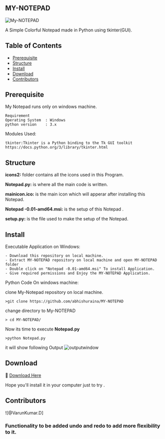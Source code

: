 ## MY-NOTEPAD
![My-NOTEPAD](https://raw.githubusercontent.com/chavarera/MY-NOTEPAD/master/mainicon.ico)

  A Simple Colorful Notepad made in Python using tkinter(GUI).

  ## Table of Contents

  - [Prerequisite](#Prerequisite)
  - [Structure](#Structure)
  - [Install](#Install)
  - [Download](#Download)
  - [Contributors](#Contributors)

  ## Prerequisite
  My Notepad runs only on windows machine.
  ```
  Requirement
  Operating System  : Windows
  python version    : 3.x
  ```

  Modules Used:
  ```
  tkinter:Tkinter is a Python binding to the Tk GUI toolkit
  https://docs.python.org/3/library/tkinter.html
  ```
  ## Structure
  **icons2:**
  folder contains all the icons used in this Program.

  **Notepad.py:**
  is where all the main code is written.

  **mainicon.ico:**
  is the main icon which will apperar after installing this Notepad.

  **Notepad -0.01-amd64.msi:**
  is the setup of this Notepad .

  **setup.py:**
   is the file used to make the setup of the Notepad.

  ## Install
  Executable Application on Windows:
  ```
  - Download this repository on local machine.
  - Extract MY-NOTEPAD repository on local machine and open MY-NOTEPAD folder
  - Double click on "Notepad -0.01-amd64.msi" To install Application.
  - Give required permissions and Enjoy the MY-NOTEPAD Application.
  ```

  Python Code On windows machine:

  clone My-Notepad repository on local machine.
  ```
  >git clone https://github.com/abhishuraina/MY-NOTEPAD
  ```
  change directory to My-NOTEPAD
  ```
  > cd MY-NOTEPAD/
  ```

Now its time to execute **Notepad.py**
```
>python Notepad.py
```
it will show following Output
![outputwindow](https://raw.githubusercontent.com/chavarera/MY-NOTEPAD/Readme/demo.png)

## Download
:paperclip: [Download Here](https://github.com/abhishuraina/MY-NOTEPAD/blob/master/%20Notepad%20-0.01-amd64.msi)

Hope you'll install it in your computer just to try .


## Contributors
![@VarunKumar.D]


### Functionality to be added undo and redo to add more flexibility to it.


